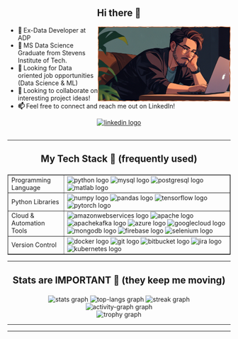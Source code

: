<div>

<div>
  <h2 align="center">Hi there 👋</h2>
  <div align="center">
    <a href='https://www.linkedin.com/in/niharpatel371/' target="_blank">
      <img src="./assest/lazy-study.png" align="right" width="300" >
    </a>
  </div>
  
  <ul>
    <li>
      <b>💼 </b>Ex-Data Developer at ADP
    </li>
    <li>
      <b>📖 </b>MS Data Science Graduate from Stevens Institute of Tech.
    </li>
    <li>
      <b>🔎 </b>Looking for Data oriented job opportunities (Data Science & ML)
    </li>
    <li>
      <b>🤝 </b>Looking to collaborate on interesting project ideas!
    </li>
    <li>
      <b>📫 </b>Feel free to connect and reach me out on LinkedIn!
    </li>
  </ul>
  </div>
</div>

<div align="center">
  <a href='https://www.linkedin.com/in/niharpatel371/' target="_blank">
    <img src="https://img.shields.io/badge/LinkedIn-0A66C2?logo=linkedin&logoColor=white&style=for-the-badge" alt="linkedin logo" />
  </a>
</div>
<br>

---


###

<h2 align="center">My Tech Stack 🤖 (frequently used)</h2>

###
<div align="center">
  <table border="1" cellspacing="10" cellpadding="10">
    <!-- Programming Language -->
    <tr>
      <td>Programming Language</td>
      <td>
        <img src="https://cdn.jsdelivr.net/gh/devicons/devicon/icons/python/python-original.svg" height="40" alt="python logo" />
        <img src="https://cdn.simpleicons.org/mysql/4479A1" height="40" alt="mysql logo" />
        <img src="https://cdn.jsdelivr.net/gh/devicons/devicon/icons/postgresql/postgresql-original.svg" height="40" alt="postgresql logo" />
        <img src="https://cdn.jsdelivr.net/gh/devicons/devicon/icons/matlab/matlab-original.svg" height="40" alt="matlab logo" />
      </td>
    </tr>
    <!-- Python Libraries -->
    <tr>
      <td>Python Libraries</td>
      <td>
        <img src="https://cdn.jsdelivr.net/gh/devicons/devicon/icons/numpy/numpy-original.svg" height="40" alt="numpy logo" />
        <img src="https://cdn.jsdelivr.net/gh/devicons/devicon/icons/pandas/pandas-original.svg" height="40" alt="pandas logo" />
        <img src="https://cdn.simpleicons.org/tensorflow/FF6F00" height="40" alt="tensorflow logo" />
        <img src="https://cdn.simpleicons.org/pytorch/EE4C2C" height="40" alt="pytorch logo" />
      </td>
    </tr>
    <!-- Cloud & Automation Tools -->
    <tr>
      <td>Cloud & Automation Tools</td>
      <td>
        <img src="https://skillicons.dev/icons?i=aws" height="40" alt="amazonwebservices logo" />
        <img src="https://cdn.simpleicons.org/apache/D22128" height="40" alt="apache logo" />
        <img src="https://skillicons.dev/icons?i=kafka" height="40" alt="apachekafka logo" />
        <img src="https://cdn.jsdelivr.net/gh/devicons/devicon/icons/azure/azure-original.svg" height="40" alt="azure logo" />
        <img src="https://cdn.jsdelivr.net/gh/devicons/devicon/icons/googlecloud/googlecloud-original.svg" height="40" alt="googlecloud logo" />
        <img src="https://skillicons.dev/icons?i=mongodb" height="40" alt="mongodb logo" />
        <img src="https://skillicons.dev/icons?i=firebase" height="40" alt="firebase logo" />
        <img src="https://cdn.simpleicons.org/selenium/43B02A" height="40" alt="selenium logo" />
      </td>
    </tr>
    <!-- Version Control -->
    <tr>
      <td>Version Control</td>
      <td>
        <img src="https://cdn.jsdelivr.net/gh/devicons/devicon/icons/docker/docker-original.svg" height="40" alt="docker logo" />
        <img src="https://cdn.simpleicons.org/git/F05032" height="40" alt="git logo" />
        <img src="https://devicon-website.vercel.app/api/bitbucket/original-wordmark.svg" height="40" alt="bitbucket logo" />
        <img src="https://devicon-website.vercel.app/api/jira/original-wordmark.svg" height="40" alt="jira logo" />
        <img src="https://devicon-website.vercel.app/api/kubernetes/plain-wordmark.svg" height="40" alt="kubernetes logo" />
      </td>
    </tr>
  </table>
</div>


---

###

<h2 align="center">Stats are IMPORTANT 🚀 (they keep me moving)</h2>

###

<div align="center">
  <img src="https://github-readme-stats.vercel.app/api?username=nihar371&show_icons=true&include_all_commits=true&disable_animations=false&theme=dracula&locale=en&hide_border=false&order=1" height="150" alt="stats graph"  />
  <img src="https://github-readme-stats.vercel.app/api/top-langs?username=nihar371&locale=en&hide_title=false&layout=compact&card_width=320&langs_count=5&theme=dracula&hide_border=false&order=2" height="150" alt="top-langs graph"  />
  <img src="https://github-readme-streak-stats.herokuapp.com/?user=nihar371&locale=en&hide_title=false&layout=compact&langs_count=5&theme=dracula&hide_border=false&order=3" height="150" alt="streak graph"  />
  <br>
  <img src="https://github-readme-activity-graph.vercel.app/graph?username=nihar371&radius=16&theme=github-dark-dimmed&area=true&hide_border=false&hide_title=false&order=3" alt="activity-graph graph"  />
  <br>
  <img src="https://github-profile-trophy.vercel.app?username=nihar371&theme=dracula&column=-1&row=1&no-bg=true&no-frame=true&order=4" alt="trophy graph"  />
</div>

---
---

</div>
